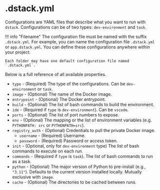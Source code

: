 # .dstack.yml

Configurations are YAML files that describe what you want to run with `dstack`. Configurations can be of two
types: `dev-environment` and `task`.

!!! info "Filename"
    The configuration file must be named with the suffix `.dstack.yml`. For example,
    you can name the configuration file `.dstack.yml` or `app.dstack.yml`. You can define
    these configurations anywhere within your project. 
    
    Each folder may have one default configuration file named `.dstack.yml`.

Below is a full reference of all available properties.

- `type` - (Required) The type of the configurations. Can be `dev-environment` or `task`.
- `image` - (Optional) The name of the Docker image.
- `entrypoint` - (Optional) The Docker entrypoint.
- `build` - (Optional) The list of bash commands to build the environment.
- `ide` - (Required if `type` is `dev-environment`). Can be `vscode`.
- `ports` - (Optional) The list of port numbers to expose.
- `env` - (Optional) The mapping or the list of environment variables (e.g. `PYTHONPATH: src` or `PYTHONPATH=src`).
- `registry_auth` - (Optional) Credentials to pull the private Docker image.
    - `username` - (Required) Username.
    - `password` - (Required) Password or access token.
- `init` - (Optional, only for `dev-environment` type) The list of bash commands to execute on each run.
- `commands` - (Required if `type` is `task`). The list of bash commands to run as a task.
- `python` - (Optional) The major version of Python to pre-install (e.g., `"3.11"`). Defaults to the current version installed locally. Mutually exclusive with `image`. 
- `cache` - (Optional) The directories to be cached between runs.

[//]: # (- `home_dir` - &#40;Optional&#41; The absolute path to the home directory inside the container)

[//]: # (TODO: `artifacts` aren't documented)

[//]: # (TODO: Add examples)

[//]: # (TODO: Mention here or somewhere else of how it works. What base image is used, how ports are forwarded, etc.)
